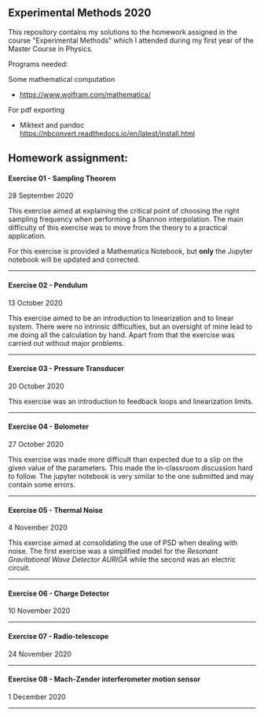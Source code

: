 ## Experimental Methods 2020

This repository contains my solutions to the homework assigned in the course "Experimental Methods" which I attended during my first year of the Master Course in Physics.




Programs needed:

Some mathematical computation
- https://www.wolfram.com/mathematica/

For pdf exporting
- Miktext and pandoc https://nbconvert.readthedocs.io/en/latest/install.html


## Homework assignment:

#### Exercise 01 - Sampling Theorem
28 September 2020

This exercise aimed at explaining the critical point of choosing the right sampling frequency when performing a Shannon interpolation. The main difficulty of this exercise was to move from the theory to a practical application.

For this exercise is provided a Mathematica Notebook, but **only** the Jupyter notebook will be updated and corrected.

---
#### Exercise 02 - Pendulum
13 October 2020

This exercise aimed to be an introduction to linearization and to linear system. There were no intrinsic difficulties, but an oversight of mine lead to me doing all the calculation by hand. Apart from that the exercise was carried out without major problems.

---
#### Exercise 03 - Pressure Transducer
20 October 2020

This exercise was an introduction to feedback loops and linearization limits.

---
#### Exercise 04 - Bolometer
27 October 2020

This exercise was made more difficult than expected due to a slip on the given value of the parameters. This made the in-classroom discussion hard to follow. The jupyter notebook is very similar to the one submitted and may contain some errors.

---

#### Exercise 05 - Thermal Noise
4 November 2020

This exercise aimed at consolidating the use of PSD when dealing with noise. The first exercise was a simplified model for the _Resonant Gravitational Wave Detector AURIGA_ while the second was an electric circuit.

---

#### Exercise 06 - Charge Detector
10 November 2020

---

#### Exercise 07 - Radio-telescope
24 November 2020

---

#### Exercise 08 - Mach-Zender interferometer motion sensor
1 December 2020

---
